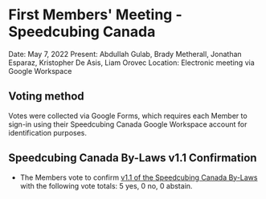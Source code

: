 <style type="text/css">
  a[href]:after { content : "" }
</style>

# First Members' Meeting - Speedcubing Canada

Date: May 7, 2022
Present: Abdullah Gulab, Brady Metherall, Jonathan Esparaz, Kristopher De Asis, Liam Orovec
Location: Electronic meeting via Google Workspace

## Voting method

Votes were collected via Google Forms, which requires each Member to sign-in using their Speedcubing Canada Google Workspace account for identification purposes.

## Speedcubing Canada By-Laws v1.1 Confirmation

- The Members vote to confirm [v1.1 of the Speedcubing Canada By-Laws](https://www.speedcubingcanada.org/documents/by-laws-v1.1.pdf) with the following vote totals: 5 yes, 0 no, 0 abstain.
